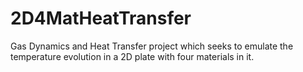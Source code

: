 # 2D4MatHeatTransfer
Gas Dynamics and Heat Transfer project which seeks to emulate the temperature evolution in a 2D plate with four materials in it.
